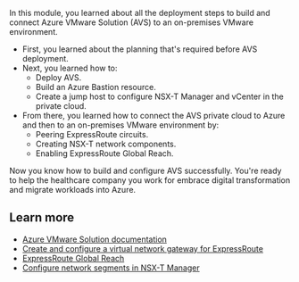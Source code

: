 In this module, you learned about all the deployment steps to build and connect Azure VMware Solution (AVS) to an on-premises VMware environment. 

- First, you learned about the planning that's required before AVS deployment.
- Next, you learned how to:
  - Deploy AVS.
  - Build an Azure Bastion resource.
  - Create a jump host to configure NSX-T Manager and vCenter in the private cloud.
- From there, you learned how to connect the AVS private cloud to Azure and then to an on-premises VMware environment by:
  - Peering ExpressRoute circuits.
  - Creating NSX-T network components.
  - Enabling ExpressRoute Global Reach.

Now you know how to build and configure AVS successfully. You're ready to help the healthcare company you work for embrace digital transformation and migrate workloads into Azure.

## Learn more

- [Azure VMware Solution documentation](https://docs.microsoft.com/azure/azure-vmware/)
- [Create and configure a virtual network gateway for ExpressRoute](https://docs.microsoft.com/azure/expressroute/expressroute-howto-add-gateway-portal-resource-manager)
- [ExpressRoute Global Reach](https://docs.microsoft.com/azure/expressroute/expressroute-global-reach)
- [Configure network segments in NSX-T Manager](https://docs.microsoft.com/azure/azure-vmware/tutorial-nsx-t-network-segment)